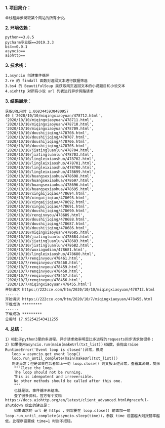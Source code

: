 **1. 项目简介：**

    单线程异步爬取某个网站的所有小说。
    
**2. 环境依赖：**

    python==3.8.5
    pycharm专业版==2019.3.3 
    bs4==0.0.1
    asyncio==
    aiohttp==
**3. 技术栈：**

    1.asyncio 创建事件循环
    2.re 的 findall 函数对返回文本进行数据筛选
    3.bs4 的 BeautifulSoup 类获取网页返回文本的小说题目和小说文本
    4.aiohttp 对所有小说 url 列表进行异步网路请求
    
**3. 结果展示：**

    获取URL用时 1.0683445930480957
    40 ['2020/10/10/miqingxiaoyuan/478712.html', '2020/10/10/miqingxiaoyuan/478711.html', '2020/10/10/miqingxiaoyuan/478710.html', '2020/10/10/miqingxiaoyuan/478709.html', '2020/10/10/doushijiqing/478708.html', '2020/10/10/doushijiqing/478707.html', '2020/10/10/doushijiqing/478706.html', '2020/10/10/doushijiqing/478705.html', '2020/10/10/jiatingluanlun/478704.html', '2020/10/10/jiatingluanlun/478703.html', '2020/10/10/lingleixiaoshuo/478702.html', '2020/10/10/lingleixiaoshuo/478701.html', '2020/10/10/lingleixiaoshuo/478700.html', '2020/10/10/lingleixiaoshuo/478699.html', '2020/10/10/huangsexiaohua/478698.html', '2020/10/10/huangsexiaohua/478697.html', '2020/10/10/huangsexiaohua/478696.html', '2020/10/10/huangsexiaohua/478695.html', '2020/10/10/xingaijiqiao/478694.html', '2020/10/10/xingaijiqiao/478693.html', '2020/10/10/xingaijiqiao/478692.html', '2020/10/10/xingaijiqiao/478691.html', '2020/10/10/doushijiqing/478690.html', '2020/10/10/renqinvyou/478689.html', '2020/10/10/doushijiqing/478688.html', '2020/10/10/doushijiqing/478687.html', '2020/10/10/doushijiqing/478686.html', '2020/10/10/miqingxiaoyuan/478685.html', '2020/10/10/jiatingluanlun/478684.html', '2020/10/10/jiatingluanlun/478683.html', '2020/10/10/jiatingluanlun/478682.html', '2020/10/10/wuxiagudian/478681.html', '2020/10/10/lingleixiaoshuo/478680.html', '2020/10/7/renqinvyou/478461.html', '2020/10/7/renqinvyou/478460.html', '2020/10/7/renqinvyou/478459.html', '2020/10/7/renqinvyou/478458.html', '2020/10/7/renqinvyou/478457.html', '2020/10/7/renqinvyou/478456.html', '2020/10/7/miqingxiaoyuan/478455.html']
    开始请求 https://222cce.com/htm/2020/10/10/miqingxiaoyuan/478712.html
    ......
    开始请求 https://222cce.com/htm/2020/10/7/miqingxiaoyuan/478455.html
    下载成功 *********
    ......
    下载成功 *********
    总用时 17.952542543411255

**4. 总结：**
    
    1）相比于python3里的多进程，异步请求效率明显比多进程的requests同步请求快很多；
    2）如果使用asyncio.run(main(makeUrl(txt_list)))函数，会抛出raise RuntimeError('Event loop is closed')异常，换成
       loop = asyncio.get_event_loop()
       loop.run_until_complete(main(makeUrl(txt_list)))
       则无异常；但是如果在后者加上一句 loop.close() 则又报上述异常，查看其源码，提示
        """Close the loop.
        The loop should not be running.
        This is idempotent and irreversible.
        No other methods should be called after this one.
        """
        也就是说，事件循环未结束。
        查了很多资料，官方有个文档 https://docs.aiohttp.org/en/latest/client_advanced.html#graceful-shutdown 给出的建议是：
        如果请求的 url 是 https ，则需要在 loop.close() 前面加一句 loop.run_until_complete(asyncio.sleep(time))，参数 time 设置越大则报错率越低，此程序设置成 time=1 时则不报错。